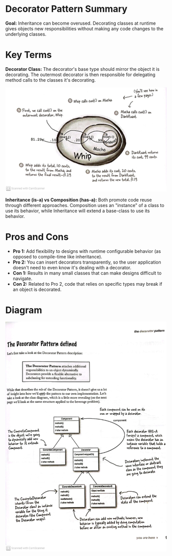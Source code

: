 # Decorator Pattern Summary

**Goal:** Inheritance can become overused. Decorating classes at runtime gives objects new responsibilities without making any code changes to the underlying classes.

# Key Terms

**Decorator Class:** The decorator's base type should mirror the object it is decorating. The outermost decorator is then responsible for delegating method calls to the classes it's decorating.

![decorator](/images/pg90-decorator.jpg)

**Inheritance (is-a) vs Composition (has-a):** Both promote code reuse through different approaches. Composition uses an "instance" of a class to use its behavior, while Inheritance will extend a base-class to use its behavior.

# Pros and Cons

- **Pro 1:** Add flexibility to designs with runtime configurable behavior (as opposed to compile-time like inheritance).
- **Pro 2:** You can insert decorators transparently, so the user application doesn't need to even know it's dealing with a decorator.
- **Con 1:** Results in many small classes that can make designs difficult to navigate.
- **Con 2:** Related to Pro 2, code that relies on specific types may break if an object is decorated.

# Diagram

![decoratorPattern](/images/pg91-decoratorpattern.jpg)